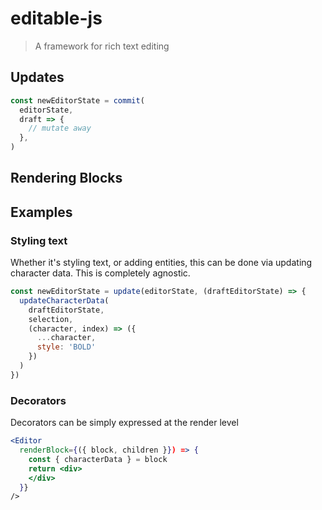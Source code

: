# editable-js

> A framework for rich text editing


## Updates

```js
const newEditorState = commit(
  editorState,
  draft => {
    // mutate away
  },
)
```

## Rendering Blocks

## Examples

### Styling text

Whether it's styling text, or adding entities, this can be done via updating character data. This is completely agnostic.

```jsx
const newEditorState = update(editorState, (draftEditorState) => {
  updateCharacterData(
    draftEditorState,
    selection,
    (character, index) => ({
      ...character,
      style: 'BOLD'
    })
  )
})
```

### Decorators

Decorators can be simply expressed at the render level

```jsx
<Editor
  renderBlock={({ block, children }}) => {
    const { characterData } = block
    return <div>
    </div>
  }}
/>

```
